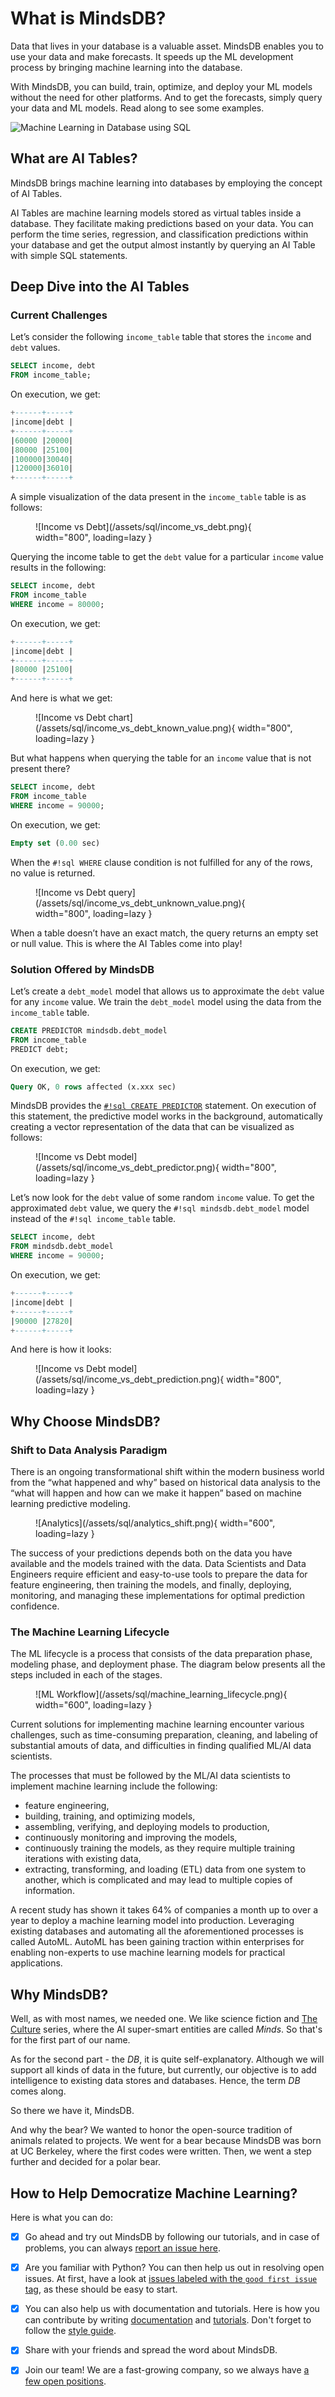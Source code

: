# What is MindsDB?

Data that lives in your database is a valuable asset. MindsDB enables you to use your data and make forecasts. It speeds up the ML development process by bringing machine learning into the database.

With MindsDB, you can build, train, optimize, and deploy your ML models without the need for other platforms. And to get the forecasts, simply query your data and ML models. Read along to see some examples.

![Machine Learning in Database using SQL](/assets/what_is_mindsdb.png)

## What are AI Tables?

MindsDB brings machine learning into databases by employing the concept of AI Tables.

AI Tables are machine learning models stored as virtual tables inside a database. They facilitate making predictions based on your data. You can perform the time series, regression, and classification predictions within your database and get the output almost instantly by querying an AI Table with simple SQL statements.

## Deep Dive into the AI Tables

### Current Challenges

Let’s consider the following `income_table` table that stores the `income` and `debt` values.

```sql
SELECT income, debt 
FROM income_table;
```

On execution, we get:

```sql
+------+-----+
|income|debt |
+------+-----+
|60000 |20000|
|80000 |25100|
|100000|30040|
|120000|36010|
+------+-----+
```

A simple visualization of the data present in the `income_table` table is as follows:

<figure markdown> 
    ![Income vs Debt](/assets/sql/income_vs_debt.png){ width="800", loading=lazy  }
    <figcaption></figcaption>
</figure>

Querying the income table to get the `debt` value for a particular `income` value results in the following:

```sql
SELECT income, debt 
FROM income_table
WHERE income = 80000;
```

On execution, we get:

```sql
+------+-----+
|income|debt |
+------+-----+
|80000 |25100|
+------+-----+
```

And here is what we get:

<figure markdown> 
    ![Income vs Debt chart](/assets/sql/income_vs_debt_known_value.png){ width="800", loading=lazy  }
</figure>

But what happens when querying the table for an `income` value that is not present there?

```sql
SELECT income, debt
FROM income_table
WHERE income = 90000;
```

On execution, we get:

```sql
Empty set (0.00 sec)
```

When the `#!sql WHERE` clause condition is not fulfilled for any of the rows, no value is returned.

<figure markdown> 
    ![Income vs Debt query](/assets/sql/income_vs_debt_unknown_value.png){ width="800", loading=lazy  }
</figure>

When a table doesn’t have an exact match, the query returns an empty set or null value. This is where the AI Tables come into play!

### Solution Offered by MindsDB

Let’s create a `debt_model` model that allows us to approximate the `debt` value for any `income` value. We train the `debt_model` model using the data from the `income_table` table.

```sql
CREATE PREDICTOR mindsdb.debt_model
FROM income_table 
PREDICT debt;
```

On execution, we get:

```sql
Query OK, 0 rows affected (x.xxx sec)
```

MindsDB provides the [`#!sql CREATE PREDICTOR`](/sql/create/predictor/) statement. On execution of this statement, the predictive model works in the background, automatically creating a vector representation of the data that can be visualized as follows:

<figure markdown> 
    ![Income vs Debt model](/assets/sql/income_vs_debt_predictor.png){ width="800", loading=lazy  }
</figure>

Let’s now look for the `debt` value of some random `income` value. To get the approximated `debt` value, we query the `#!sql mindsdb.debt_model` model instead of the `#!sql income_table` table.

```sql
SELECT income, debt
FROM mindsdb.debt_model 
WHERE income = 90000;
```

On execution, we get:

```sql
+------+-----+
|income|debt |
+------+-----+
|90000 |27820|
+------+-----+
```

And here is how it looks:

<figure markdown> 
    ![Income vs Debt model](/assets/sql/income_vs_debt_prediction.png){ width="800", loading=lazy  }
</figure>

## Why Choose MindsDB?

### Shift to Data Analysis Paradigm

There is an ongoing transformational shift within the modern business world from the “what happened and why” based on historical data analysis to the “what will happen and how can we make it happen” based on machine learning predictive modeling.

<figure markdown> 
    ![Analytics](/assets/sql/analytics_shift.png){ width="600", loading=lazy  }
    <figcaption></figcaption>
</figure>

The success of your predictions depends both on the data you have available and the models trained with the data. Data Scientists and Data Engineers require efficient and easy-to-use tools to prepare the data for feature engineering, then training the models, and finally, deploying, monitoring, and managing these implementations for optimal prediction confidence.

### The Machine Learning Lifecycle

The ML lifecycle is a process that consists of the data preparation phase, modeling phase, and deployment phase. The diagram below presents all the steps included in each of the stages.

<figure markdown> 
    ![ML Workflow](/assets/sql/machine_learning_lifecycle.png){ width="600", loading=lazy  }
    <figcaption></figcaption>
</figure>

Current solutions for implementing machine learning encounter various challenges, such as time-consuming preparation, cleaning, and labeling of substantial amouts of data, and difficulties in finding qualified ML/AI data scientists.

The processes that must be followed by the ML/AI data scientists to implement machine learning include the following:
- feature engineering,
- building, training, and optimizing models,
- assembling, verifying, and deploying models to production,
- continuously monitoring and improving the models,
- continuously training the models, as they require multiple training iterations with existing data,
- extracting, transforming, and loading (ETL) data from one system to another, which is complicated and may lead to multiple copies of information.

A recent study has shown it takes 64% of companies a month up to over a year to deploy a machine learning model into production. Leveraging existing databases and automating all the aforementioned processes is called AutoML. AutoML has been gaining traction within enterprises for enabling non-experts to use machine learning models for practical applications.

## Why MindsDB?

Well, as with most names, we needed one. We like science fiction and [The Culture](https://en.wikipedia.org/wiki/The_Culture_(series)) series, where the AI super-smart entities are called *Minds*. So that's for the first part of our name.

As for the second part - the *DB*, it is quite self-explanatory. Although we will support all kinds of data in the future, but currently, our objective is to add intelligence to existing data stores and databases. Hence, the term *DB* comes along.

So there we have it, MindsDB.

And why the bear? We wanted to honor the open-source tradition of animals related to projects. We went for a bear because MindsDB was born at UC Berkeley, where the first codes were written. Then, we went a step further and decided for a polar bear.

## How to Help Democratize Machine Learning?

Here is what you can do:

- [X] Go ahead and try out MindsDB by following our tutorials, and in case of problems, you can always [report an issue here](https://github.com/mindsdb/mindsdb/issues/new/choose).

- [X] Are you familiar with Python? You can then help us out in resolving open issues. At first, have a look at [issues labeled with the `good first issue` tag](https://github.com/mindsdb/mindsdb/issues?q=is%3Aissue+is%3Aopen+label%3A%22good+first+issue%22), as these should be easy to start.

- [X] You can also help us with documentation and tutorials. Here is how you can contribute by writing [documentation](contribute/docs/) and [tutorials](contribute/tutorials/). Don't forget to follow the [style guide](docs-rules/).

- [X] Share with your friends and spread the word about MindsDB.

- [X] Join our team! We are a fast-growing company, so we always have [a few open positions](https://mindsdb.com/careers/).
